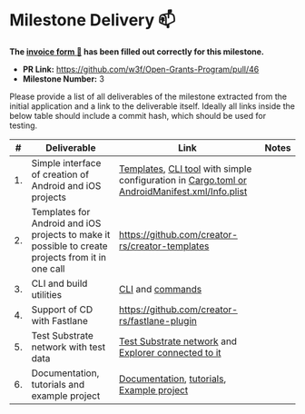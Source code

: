 # Milestone Delivery :mailbox:

**The [invoice form :pencil:](https://forms.gle/8Wx7nxtq8fKrsuEz8) has been filled out correctly for this milestone.**

- **PR Link:** https://github.com/w3f/Open-Grants-Program/pull/46
- **Milestone Number:** 3

Please provide a list of all deliverables of the milestone extracted from the initial application and a link to the deliverable itself. Ideally all links inside the below table should include a commit hash, which should be used for testing.

| #   | Deliverable                                                                                       | Link                                                                                                                                                                                                                                                                                                             | Notes |
| --- | ------------------------------------------------------------------------------------------------- | ---------------------------------------------------------------------------------------------------------------------------------------------------------------------------------------------------------------------------------------------------------------------------------------------------------------- | ----- |
| 1.  | Simple interface of creation of Android and iOS projects                                          | [Templates](https://github.com/creator-rs/creator-templates), [CLI tool](https://github.com/creator-rs/creator/wiki/Command-line-tool) with simple configuration in [Cargo.toml or AndroidManifest.xml/Info.plist](https://github.com/creator-rs/creator/blob/v0.4.1/crates/cargo-creator/src/cargo_manifest.rs) |
| 2.  | Templates for Android and iOS projects to make it possible to create projects from it in one call | https://github.com/creator-rs/creator-templates                                                                                                                                                                                                                                                                  |
| 3.  | CLI and build utilities                                                                           | [CLI](https://github.com/creator-rs/creator/tree/v0.4.1/crates/cargo-creator) and [commands](https://github.com/creator-rs/creator/tree/v0.4.1/crates/creator-tools)                                                                                                                                             |
| 4.  | Support of CD with Fastlane                                                                       | https://github.com/creator-rs/fastlane-plugin                                                                                                                                                                                                                                                                    |
| 5.  | Test Substrate network with test data                                                             | [Test Substrate network](http://207.154.228.105:3000/) and [Explorer connected to it](https://github.com/creator-rs/creator/tree/v0.4.1/examples/explorer)                                                                                                                                                       |
| 6.  | Documentation, tutorials and example project                                                      | [Documentation](https://github.com/creator-rs/creator/wiki), [tutorials](https://github.com/creator-rs/creator/wiki/Hello-world!), [Example project](https://github.com/creator-rs/creator/tree/v0.4.1/examples)                                                                                                 |
